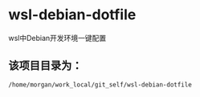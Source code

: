# wsl-debian-dotfile
wsl中Debian开发环境一键配置

## 该项目目录为：
```
/home/morgan/work_local/git_self/wsl-debian-dotfile
```


